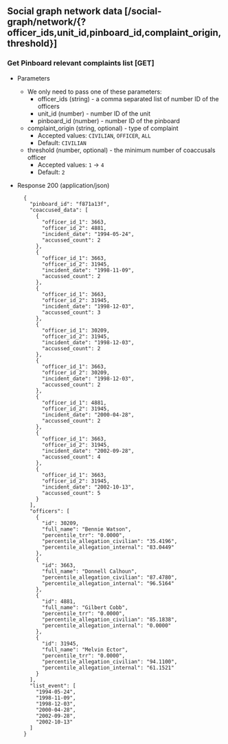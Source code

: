 ## Social graph network data [/social-graph/network/{?officer_ids,unit_id,pinboard_id,complaint_origin,threshold}]

### Get Pinboard relevant complaints list [GET]

+ Parameters
    + We only need to pass one of these parameters:
      + officer_ids (string) - a comma separated list of number ID of the officers
      + unit_id (number) - number ID of the unit
      + pinboard_id (number) - number ID of the pinboard
    + complaint_origin (string, optional) - type of complaint
      + Accepted values: `CIVILIAN`, `OFFICER`, `ALL`
      + Default: `CIVILIAN`
    + threshold (number, optional) - the minimum number of coaccusals officer
      + Accepted values: `1` -> `4`
      + Default: `2`


+ Response 200 (application/json)

        {
          "pinboard_id": "f871a13f",
          "coaccused_data": [
            {
              "officer_id_1": 3663,
              "officer_id_2": 4881,
              "incident_date": "1994-05-24",
              "accussed_count": 2
            },
            {
              "officer_id_1": 3663,
              "officer_id_2": 31945,
              "incident_date": "1998-11-09",
              "accussed_count": 2
            },
            {
              "officer_id_1": 3663,
              "officer_id_2": 31945,
              "incident_date": "1998-12-03",
              "accussed_count": 3
            },
            {
              "officer_id_1": 30209,
              "officer_id_2": 31945,
              "incident_date": "1998-12-03",
              "accussed_count": 2
            },
            {
              "officer_id_1": 3663,
              "officer_id_2": 30209,
              "incident_date": "1998-12-03",
              "accussed_count": 2
            },
            {
              "officer_id_1": 4881,
              "officer_id_2": 31945,
              "incident_date": "2000-04-28",
              "accussed_count": 2
            },
            {
              "officer_id_1": 3663,
              "officer_id_2": 31945,
              "incident_date": "2002-09-28",
              "accussed_count": 4
            },
            {
              "officer_id_1": 3663,
              "officer_id_2": 31945,
              "incident_date": "2002-10-13",
              "accussed_count": 5
            }
          ],
          "officers": [
            {
              "id": 30209,
              "full_name": "Bennie Watson",
              "percentile_trr": "0.0000",
              "percentile_allegation_civilian": "35.4196",
              "percentile_allegation_internal": "83.0449"
            },
            {
              "id": 3663,
              "full_name": "Donnell Calhoun",
              "percentile_allegation_civilian": "87.4780",
              "percentile_allegation_internal": "96.5164"
            },
            {
              "id": 4881,
              "full_name": "Gilbert Cobb",
              "percentile_trr": "0.0000",
              "percentile_allegation_civilian": "85.1838",
              "percentile_allegation_internal": "0.0000"
            },
            {
              "id": 31945,
              "full_name": "Melvin Ector",
              "percentile_trr": "0.0000",
              "percentile_allegation_civilian": "94.1100",
              "percentile_allegation_internal": "61.1521"
            }
          ],
          "list_event": [
            "1994-05-24",
            "1998-11-09",
            "1998-12-03",
            "2000-04-28",
            "2002-09-28",
            "2002-10-13"
          ]
        }
